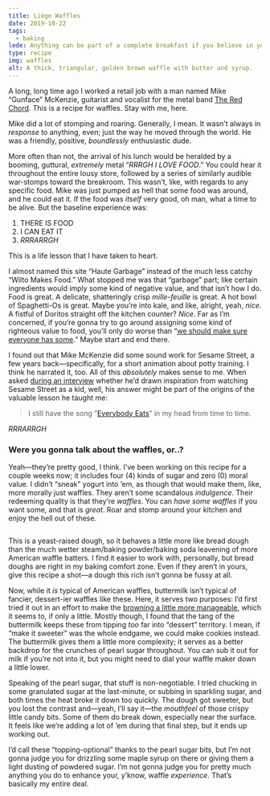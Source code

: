 ```yaml
---
title: Liège Waffles
date: 2019-10-22
tags:
  - baking
lede: Anything can be part of a complete breakfast if you believe in yourself.
type: recipe
img: waffles
alt: A thick, triangular, golden brown waffle with butter and syrup.
---
```


A long, long time ago I worked a retail job with a man named Mike “Gunface” McKenzie, guitarist and vocalist for the metal band [The Red Chord](https://en.wikipedia.org/wiki/The_Red_Chord). This is a recipe for waffles. Stay with me, here.

Mike did a lot of stomping and roaring. Generally, I mean. It wasn’t always in _response_ to anything, even; just the way he moved through the world. He was a friendly, positive, _boundlessly_ enthusiastic dude.

More often than not, the arrival of his lunch would be heralded by a booming, guttural, _extremely_ metal “_RRRGH I LOVE FOOD_.” You could hear it throughout the entire lousy store, followed by a series of similarly audible war-stomps toward the breakroom. This wasn’t, like, with regards to any specific food. Mike was just pumped as hell that some food was around, and he could eat it. If the food was _itself_ very good, oh man, what a time to be alive. But the baseline experience was: 

1. THERE IS FOOD
2. I CAN EAT IT
3. _RRRARRGH_
 
This is a life lesson that I have taken to heart.

I almost named this site “Haute Garbage” instead of the much less catchy “Wilto Makes Food.” What stopped me was that “garbage” part; like certain ingredients would imply some kind of negative value, and that isn’t how I do. Food is great. A delicate, shatteringly crisp _mille-feuille_ is great. A hot bowl of Spaghetti-Os is great. Maybe you’re into kale, and like, alright, yeah, _nice_. A fistful of Doritos straight off the kitchen counter? _Nice_. Far as I’m concerned, if you’re gonna try to go around assigning some kind of righteous value to food, you’ll only do worse than “[we should make sure everyone has some](https://smallcanbebig.org/).” Maybe start and end there.

I found out that Mike McKenzie did some sound work for Sesame Street, a few years back—specifically, for a short animation about potty training. I think he narrated it, too. All of this _absolutely_ makes sense to me. When asked [during an interview](https://www.decibelmagazine.com/2016/07/13/red-chord-guitarist-gunface-on-recording-for-sesame-street/) whether he’d drawn inspiration from watching Sesame Street as a kid, well, his answer might be part of the origins of the valuable lesson he taught me:

>  I still have the song “[Everybody Eats](https://www.youtube.com/watch?v=3kqOhF-RrFM)” in my head from time to time. 

_RRRARRGH_

### Were you gonna talk about the waffles, or..?

Yeah—they’re pretty good, I think. I’ve been working on this recipe for a couple weeks now; it includes four (4) kinds of sugar and zero (0) moral value. I didn’t “sneak” yogurt into ’em, as though that would make them, like, more morally just waffles. They aren’t some scandalous _indulgence_. Their redeeming quality is that they’re _waffles_. You can _have some waffles_ if you want some, and that is _great_. Roar and stomp around your kitchen and enjoy the hell out of these.

<img alt="" sizes="(min-width: 1260px) 319px, (min-width: 1020px) calc(12.73vw + 161px), (min-width: 800px) calc(4.5vw + 240px), (min-width: 560px) calc(32.27vw + 24px), 93.33vw" srcset="/img/waffle-dough-1.jpg 320w,/img/waffle-dough-2.jpg 450w,/img/waffle-dough-3.jpg 640w,/img/waffle-dough-4.jpg 820w,/img/waffle-dough-5.jpg 1024w" src="/img/waffle-dough-3.jpg">

This is a yeast-raised dough, so it behaves a little more like bread dough than the much wetter steam/baking powder/baking soda leavening of more American waffle batters. I find it easier to work with, personally, but bread doughs are right in my baking comfort zone. Even if they aren’t in yours, give this recipe a shot—a dough this rich isn’t gonna be fussy at all.

Now, while it _is_ typical of American waffles, buttermilk isn’t typical of fancier, dessert-ier waffles like these. Here, it serves two purposes: I’d first tried it out in an effort to make the [browning a little more manageable](/articles/acid-browning/), which it seems to, if only a little. Mostly though, I found that the tang of the buttermilk keeps these from tipping _too_ far into “dessert” territory. I mean, if “make it sweeter” was the whole endgame, we could make cookies instead. The buttermilk gives them a little more complexity; it serves as a better backdrop for the crunches of pearl sugar throughout. You can sub it out for milk if you’re not into it, but you might need to dial your waffle maker down a little lower.

Speaking of the pearl sugar, that stuff is non-negotiable. I tried chucking in some granulated sugar at the last-minute, or subbing in sparkling sugar, and both times the heat broke it down too quickly. The dough got sweeter, but you lost the contrast and—yeah, I’ll say it—the _mouthfeel_ of those crispy little candy bits. Some of them do break down, especially near the surface. It feels like we’re adding a lot of ’em during that final step, but it ends up working out.

I’d call these “topping-optional” thanks to the pearl sugar bits, but I’m not gonna judge you for drizzling some maple syrup on there or giving them a light dusting of powdered sugar. I’m not gonna judge you for pretty much anything you do to enhance your, y’know, waffle _experience_. That’s basically my entire deal.